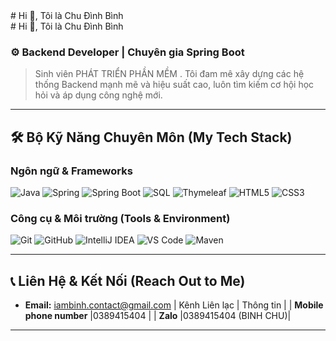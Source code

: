 <div class="alert alert-primary" role="alert">
# Hi 👋, Tôi là Chu Đình Bình 

</div>
# Hi 👋, Tôi là Chu Đình Bình 

### ⚙️ Backend Developer | Chuyên gia Spring Boot

> Sinh viên PHÁT TRIỂN PHẦN MỀM . Tôi đam mê xây dựng các hệ thống Backend mạnh mẽ và hiệu suất cao, luôn tìm kiếm cơ hội học hỏi và áp dụng công nghệ mới.

---

## 🛠️ Bộ Kỹ Năng Chuyên Môn (My Tech Stack)

### Ngôn ngữ & Frameworks

![Java](https://img.shields.io/badge/Java-007396?style=for-the-badge&logo=java&logoColor=white)
![Spring](https://img.shields.io/badge/Spring-6DB33F?style=for-the-badge&logo=spring&logoColor=white)
![Spring Boot](https://img.shields.io/badge/Spring_Boot-6DB33F?style=for-the-badge&logo=springboot&logoColor=white)
![SQL](https://img.shields.io/badge/SQL-4479A1?style=for-the-badge&logo=mysql&logoColor=white) 
![Thymeleaf](https://img.shields.io/badge/Thymeleaf-005F0F?style=for-the-badge&logo=thymeleaf&logoColor=white)
![HTML5](https://img.shields.io/badge/HTML5-E34F26?style=for-the-badge&logo=html5&logoColor=white)
![CSS3](https://img.shields.io/badge/CSS3-1572B6?style=for-the-badge&logo=css3&logoColor=white)

### Công cụ & Môi trường (Tools & Environment)

![Git](https://img.shields.io/badge/Git-F05032?style=for-the-badge&logo=git&logoColor=white)
![GitHub](https://img.shields.io/badge/GitHub-100000?style=for-the-badge&logo=github&logoColor=white)
![IntelliJ IDEA](https://img.shields.io/badge/IntelliJIDEA-000000?style=for-the-badge&logo=intellij-idea&logoColor=white)
![VS Code](https://img.shields.io/badge/VS_Code-007ACC?style=for-the-badge&logo=visual-studio-code&logoColor=white)
![Maven](https://img.shields.io/badge/Maven-C71A36?style=for-the-badge&logo=apache-maven&logoColor=white)

---

## 📞 Liên Hệ & Kết Nối (Reach Out to Me)

* **Email:** iambinh.contact@gmail.com
| Kênh Liên lạc | Thông tin |
| **Mobile phone number** |0389415404 |
| **Zalo** |0389415404 (BINH CHU)|


---
